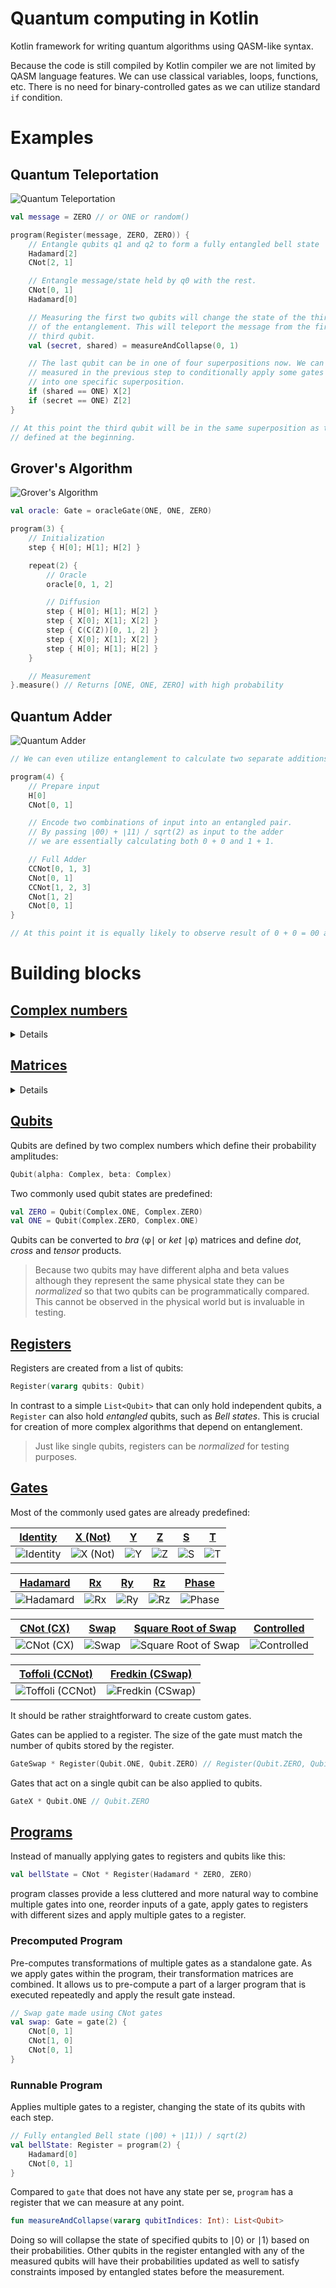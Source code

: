 # Quantum computing in Kotlin
Kotlin framework for writing quantum algorithms using QASM-like syntax.

Because the code is still compiled by Kotlin compiler we are not limited by QASM language features.
We can use classical variables, loops, functions, etc. There is no need for binary-controlled gates
as we can utilize standard `if` condition.

# Examples

## Quantum Teleportation

![Quantum Teleportation](images/Quantum%20Teleportation.svg)

```kotlin
val message = ZERO // or ONE or random()

program(Register(message, ZERO, ZERO)) {
    // Entangle qubits q1 and q2 to form a fully entangled bell state
    Hadamard[2]
    CNot[2, 1]

    // Entangle message/state held by q0 with the rest.
    CNot[0, 1]
    Hadamard[0]

    // Measuring the first two qubits will change the state of the third qubit because
    // of the entanglement. This will teleport the message from the first qubit to the
    // third qubit.
    val (secret, shared) = measureAndCollapse(0, 1)

    // The last qubit can be in one of four superpositions now. We can use qubits
    // measured in the previous step to conditionally apply some gates to put it
    // into one specific superposition.
    if (shared == ONE) X[2]
    if (secret == ONE) Z[2]
}

// At this point the third qubit will be in the same superposition as the message
// defined at the beginning.
```

## Grover's Algorithm

![Grover's Algorithm](images/Grover's%20Algorithm.svg)

```kotlin
val oracle: Gate = oracleGate(ONE, ONE, ZERO)

program(3) {
    // Initialization
    step { H[0]; H[1]; H[2] }

    repeat(2) {
        // Oracle
        oracle[0, 1, 2]

        // Diffusion
        step { H[0]; H[1]; H[2] }
        step { X[0]; X[1]; X[2] }
        step { C(C(Z))[0, 1, 2] }
        step { X[0]; X[1]; X[2] }
        step { H[0]; H[1]; H[2] }
    }

    // Measurement
}.measure() // Returns [ONE, ONE, ZERO] with high probability
```

## Quantum Adder

![Quantum Adder](images/Quantum%20Adder.svg)

```kotlin
// We can even utilize entanglement to calculate two separate additions at the same time.

program(4) {
    // Prepare input
    H[0]
    CNot[0, 1]

    // Encode two combinations of input into an entangled pair.
    // By passing ∣00⟩ + ∣11⟩ / sqrt(2) as input to the adder
    // we are essentially calculating both 0 + 0 and 1 + 1.

    // Full Adder
    CCNot[0, 1, 3]
    CNot[0, 1]
    CCNot[1, 2, 3]
    CNot[1, 2]
    CNot[0, 1]
}

// At this point it is equally likely to observe result of 0 + 0 = 00 and 1 + 1 = 10.
```

# Building blocks

## [Complex numbers](src/main/kotlin/me/khol/quantum/math/Complex.kt)
<details>
<summary>Details</summary>

Complex numbers can be created either from cartesian coordinates:
```kotlin
Complex(re: Number = 0, im: Number = 0)
```
or from polar coordinates:
```kotlin
Complex.fromPolar(theta: Number, radius: Number = 1)
```
For most commonly used Complex numbers there are three predefined values:
```kotlin
val ONE = Complex(1, 0)
val ZERO = Complex(0, 0)
val I = Complex(0, 1)
```
There are several overloaded operators that allow for easier addition, subtraction, multiplication 
and division of complex numbers.
</details>  

## [Matrices](src/main/kotlin/me/khol/quantum/math/Matrix.kt)
<details>
<summary>Details</summary>

Matrices can be created from number of rows and cols and 1D array of complex numbers:
```kotlin
Matrix(rows: Int, cols: Int, vararg values: Complex)
```
or directly from 2D array of complex numbers:
```kotlin
Matrix(m: List<List<Complex>>)
```
Identity matrix n×n can be created using:
```kotlin
Matrix.identity(size: Int)
```
There are many overloaded operators that allow for easier *addition* and *subtraction* of two 
matrices, *multiplication* and *division* by a number, complex number or another matrix, 
*conjugate transpose* and *tensor* product. 
</details>  

## [Qubits](src/main/kotlin/me/khol/quantum/Qubit.kt) 
Qubits are defined by two complex numbers which define their probability amplitudes:
```kotlin
Qubit(alpha: Complex, beta: Complex)
```
Two commonly used qubit states are predefined:
```kotlin
val ZERO = Qubit(Complex.ONE, Complex.ZERO)
val ONE = Qubit(Complex.ZERO, Complex.ONE)
```

Qubits can be converted to *bra* ⟨&phi;∣ or *ket* ∣&phi;⟩ matrices and define *dot*, *cross* 
and *tensor* products.

> Because two qubits may have different alpha and beta values although they represent the same
physical state they can be *normalized* so that two qubits can be programmatically compared.
This cannot be observed in the physical world but is invaluable in testing.

## [Registers](src/main/kotlin/me/khol/quantum/Register.kt)
Registers are created from a list of qubits:
```kotlin
Register(vararg qubits: Qubit)
```

In contrast to a simple `List<Qubit>` that can only hold independent qubits, a `Register` can
also hold *entangled* qubits, such as *Bell states*. This is crucial for creation of more 
complex algorithms that depend on entanglement.

> Just like single qubits, registers can be *normalized* for testing purposes.

## [Gates](src/main/kotlin/me/khol/quantum/gate/Gate.kt)
Most of the commonly used gates are already predefined:

| [Identity][_Identity] | [X (Not)][_X] | [Y][_Y] | [Z][_Z] | [S][_S] | [T][_T] |
|-----------------------|---------------|---------|---------|---------|---------|
| ![Identity][Identity] | ![X (Not)][X] | ![Y][Y] | ![Z][Z] | ![S][S] | ![T][T] |

| [Hadamard][_Hadamard] | [Rx][_Rx] | [Ry][_Ry] | [Rz][_Rz] | [Phase][_Phase] |
|-----------------------|-----------|-----------|-----------|-----------------|
| ![Hadamard][Hadamard] | ![Rx][Rx] | ![Ry][Ry] | ![Rz][Rz] | ![Phase][Phase] |

| [CNot (CX)][_CNot] | [Swap][_Swap] | [Square Root of Swap][_SwapRoot] | [Controlled][_Controlled] |
|--------------------|---------------|----------------------------------|---------------------------|
| ![CNot (CX)][CNot] | ![Swap][Swap] | ![Square Root of Swap][SwapRoot] | ![Controlled][Controlled] |

| [Toffoli (CCNot)][_CCNot] | [Fredkin (CSwap)][_CSwap] |
|---------------------------|---------------------------|
| ![Toffoli (CCNot)][CCNot] | ![Fredkin (CSwap)][CSwap] |

[//]: https://alexanderrodin.com/github-latex-markdown/

[//]: <> ( \begin{bmatrix} 1 & 0 \\ 0 & 1 \end{bmatrix} )
[Identity]: https://render.githubusercontent.com/render/math?math=%5Cbegin%7Bbmatrix%7D%201%20%26%200%20%5C%5C%200%20%26%201%20%5Cend%7Bbmatrix%7D
[_Identity]: src/main/kotlin/me/khol/quantum/gate/GateIdentity.kt
[//]: <> ( \frac{1}{\sqrt{2}} \begin{bmatrix} 1 & \phantom{-}1 \\ 1 & -1 \end{bmatrix} )
[Hadamard]: https://render.githubusercontent.com/render/math?math=%5Cfrac%7B1%7D%7B%5Csqrt%7B2%7D%7D%20%5Cbegin%7Bbmatrix%7D%201%20%26%20%5Cphantom%7B-%7D1%20%5C%5C%201%20%26%20-1%20%5Cend%7Bbmatrix%7D
[_Hadamard]: src/main/kotlin/me/khol/quantum/gate/GateHadamard.kt
[X//]: <> ( \begin{bmatrix} 0 & 1 \\ 1 & 0 \end{bmatrix} )
[X]: https://render.githubusercontent.com/render/math?math=%5Cbegin%7Bbmatrix%7D%200%20%26%201%20%5C%5C%201%20%26%200%20%5Cend%7Bbmatrix%7D
[_X]: src/main/kotlin/me/khol/quantum/gate/GateX.kt
[Y//]: <> ( \begin{bmatrix} 0 & -i \\ i & \phantom{-}0 \end{bmatrix} )
[Y]: https://render.githubusercontent.com/render/math?math=%5Cbegin%7Bbmatrix%7D%200%20%26%20-i%20%5C%5C%20i%20%26%20%5Cphantom%7B-%7D0%20%5Cend%7Bbmatrix%7D
[_Y]: src/main/kotlin/me/khol/quantum/gate/GateY.kt
[Z//]: <> ( \begin{bmatrix} 1 & \phantom{-}0 \\ 0 & -1 \end{bmatrix} )
[Z]: https://render.githubusercontent.com/render/math?math=%5Cbegin%7Bbmatrix%7D%201%20%26%20%5Cphantom%7B-%7D0%20%5C%5C%200%20%26%20-1%20%5Cend%7Bbmatrix%7D
[_Z]: src/main/kotlin/me/khol/quantum/gate/GateZ.kt
[//]: <>  ( \begin{bmatrix} 1 & 0 \\ 0 & i \end{bmatrix} )
[S]: https://render.githubusercontent.com/render/math?math=%5Cbegin%7Bbmatrix%7D%201%20%26%200%20%5C%5C%200%20%26%20i%20%5Cend%7Bbmatrix%7D
[_S]: src/main/kotlin/me/khol/quantum/gate/GateS.kt
[//]: <>  ( \begin{bmatrix} 1 & 0 \\ 0 & e^{i\pi/4} \end{bmatrix} )
[T]: https://render.githubusercontent.com/render/math?math=%5Cbegin%7Bbmatrix%7D%201%20%26%200%20%5C%5C%200%20%26%20e%5E%7Bi%5Cpi%2F4%7D%20%5Cend%7Bbmatrix%7D
[_T]: src/main/kotlin/me/khol/quantum/gate/GateT.kt
[//]: <>  (  )
[Rx]: https://render.githubusercontent.com/render/math?math=%5Cbegin%7Bbmatrix%7D%20%5Cphantom%7B-i%20%7Dcos(%5Cfrac%7B%5Ctheta%7D%7B2%7D)%20%26%20-i%20sin(%5Cfrac%7B%5Ctheta%7D%7B2%7D)%20%5C%5C%20-i%20sin(%5Cfrac%7B%5Ctheta%7D%7B2%7D)%20%26%20%5Cphantom%7B-i%20%7Dcos(%5Cfrac%7B%5Ctheta%7D%7B2%7D)%20%5Cend%7Bbmatrix%7D
[_Rx]: src/main/kotlin/me/khol/quantum/gate/GateRx.kt
[//]: <>  (  )
[Ry]: https://render.githubusercontent.com/render/math?math=%5Cbegin%7Bbmatrix%7D%20cos(%5Cfrac%7B%5Ctheta%7D%7B2%7D)%20%26%20-sin(%5Cfrac%7B%5Ctheta%7D%7B2%7D)%20%5C%5C%20sin(%5Cfrac%7B%5Ctheta%7D%7B2%7D)%20%26%20%5Cphantom%7B-%7Dcos(%5Cfrac%7B%5Ctheta%7D%7B2%7D)%20%5Cend%7Bbmatrix%7D
[_Ry]: src/main/kotlin/me/khol/quantum/gate/GateRy.kt
[//]: <>  ( \begin{bmatrix} e^{-i\frac{\theta}{2}} & 0 \\ 0 & e^{i\frac{\theta}{2}} \end{bmatrix} )
[Rz]: https://render.githubusercontent.com/render/math?math=%5Cbegin%7Bbmatrix%7D%20e%5E%7B-i%5Cfrac%7B%5Ctheta%7D%7B2%7D%7D%20%26%200%20%5C%5C%200%20%26%20e%5E%7Bi%5Cfrac%7B%5Ctheta%7D%7B2%7D%7D%20%5Cend%7Bbmatrix%7D
[_Rz]: src/main/kotlin/me/khol/quantum/gate/GateRz.kt
[//]: <>  ( \begin{bmatrix} 1 & 0 \\ 0 & e^{i\theta} \end{bmatrix} )
[Phase]: https://render.githubusercontent.com/render/math?math=%5Cbegin%7Bbmatrix%7D%201%20%26%200%20%5C%5C%200%20%26%20e%5E%7Bi%5Ctheta%7D%20%5Cend%7Bbmatrix%7D
[_Phase]: src/main/kotlin/me/khol/quantum/gate/GatePhase.kt
[//]: <>  ( \begin{bmatrix} 1 & 0 & 0 & 0 \\ 0 & 0 & 1 & 0 \\ 0 & 1 & 0 & 0 \\ 0 & 0 & 0 & 1 \end{bmatrix} )
[Swap]: https://render.githubusercontent.com/render/math?math=%5Cbegin%7Bbmatrix%7D%201%20%26%200%20%26%200%20%26%200%20%5C%5C%200%20%26%200%20%26%201%20%26%200%20%5C%5C%200%20%26%201%20%26%200%20%26%200%20%5C%5C%200%20%26%200%20%26%200%20%26%201%20%5Cend%7Bbmatrix%7D
[_Swap]: src/main/kotlin/me/khol/quantum/gate/GateSwap.kt
[//]: <>  (  )
[SwapRoot]: https://render.githubusercontent.com/render/math?math=%5Cbegin%7Bbmatrix%7D%201%20%26%200%20%26%200%20%26%200%20%5C%5C%200%20%26%20%5Cfrac%7B1%7D%7B2%7D(1%2Bi)%20%26%20%5Cfrac%7B1%7D%7B2%7D(1-i)%20%26%200%20%5C%5C%200%20%26%20%5Cfrac%7B1%7D%7B2%7D(1-i)%20%26%20%5Cfrac%7B1%7D%7B2%7D(1%2Bi)%20%26%200%20%5C%5C%200%20%26%200%20%26%200%20%26%201%20%5Cend%7Bbmatrix%7D
[_SwapRoot]: src/main/kotlin/me/khol/quantum/gate/GateSwapRoot.kt
[//]: <>  ( \begin{bmatrix} 1 & 0 & 0 & 0 \\ 0 & 1 & 0 & 0 \\ 0 & 0 & 0 & 1 \\ 0 & 0 & 1 & 0 \end{bmatrix} )
[CNot]: https://render.githubusercontent.com/render/math?math=%5Cbegin%7Bbmatrix%7D%201%20%26%200%20%26%200%20%26%200%20%5C%5C%200%20%26%201%20%26%200%20%26%200%20%5C%5C%200%20%26%200%20%26%200%20%26%201%20%5C%5C%200%20%26%200%20%26%201%20%26%200%20%5Cend%7Bbmatrix%7D
[_CNot]: src/main/kotlin/me/khol/quantum/gate/GateCNot.kt
[//]: <>  ( \begin{bmatrix} 1 & 0 & 0 & 0 & 0 & 0 & 0 & 0 \\ 0 & 1 & 0 & 0 & 0 & 0 & 0 & 0 \\ 0 & 0 & 1 & 0 & 0 & 0 & 0 & 0 \\ 0 & 0 & 0 & 1 & 0 & 0 & 0 & 0 \\ 0 & 0 & 0 & 0 & 1 & 0 & 0 & 0 \\ 0 & 0 & 0 & 0 & 0 & 1 & 0 & 0 \\ 0 & 0 & 0 & 0 & 0 & 0 & 0 & 1 \\ 0 & 0 & 0 & 0 & 0 & 0 & 1 & 0 \end{bmatrix} )
[CCNot]: https://render.githubusercontent.com/render/math?math=%5Cbegin%7Bbmatrix%7D%201%20%26%200%20%26%200%20%26%200%20%26%200%20%26%200%20%26%200%20%26%200%20%5C%5C%200%20%26%201%20%26%200%20%26%200%20%26%200%20%26%200%20%26%200%20%26%200%20%5C%5C%200%20%26%200%20%26%201%20%26%200%20%26%200%20%26%200%20%26%200%20%26%200%20%5C%5C%200%20%26%200%20%26%200%20%26%201%20%26%200%20%26%200%20%26%200%20%26%200%20%5C%5C%200%20%26%200%20%26%200%20%26%200%20%26%201%20%26%200%20%26%200%20%26%200%20%5C%5C%200%20%26%200%20%26%200%20%26%200%20%26%200%20%26%201%20%26%200%20%26%200%20%5C%5C%200%20%26%200%20%26%200%20%26%200%20%26%200%20%26%200%20%26%200%20%26%201%20%5C%5C%200%20%26%200%20%26%200%20%26%200%20%26%200%20%26%200%20%26%201%20%26%200%20%5Cend%7Bbmatrix%7D
[_CCNot]: src/main/kotlin/me/khol/quantum/gate/GateCCNot.kt
[//]: <>  ( \left[\begin{bmatrix} 1 & 0 & 0 & 0 & 0 & 0 & 0 & 0 \\ 0 & 1 & 0 & 0 & 0 & 0 & 0 & 0 \\ 0 & 0 & 1 & 0 & 0 & 0 & 0 & 0 \\ 0 & 0 & 0 & 1 & 0 & 0 & 0 & 0 \\ 0 & 0 & 0 & 0 & 1 & 0 & 0 & 0 \\ 0 & 0 & 0 & 0 & 0 & 0 & 1 & 0 \\ 0 & 0 & 0 & 0 & 0 & 1 & 0 & 0 \\ 0 & 0 & 0 & 0 & 0 & 0 & 0 & 1 \end{bmatrix}\right] )
[CSwap]: https://render.githubusercontent.com/render/math?math=%5Cbegin%7Bbmatrix%7D%201%20%26%200%20%26%200%20%26%200%20%26%200%20%26%200%20%26%200%20%26%200%20%5C%5C%200%20%26%201%20%26%200%20%26%200%20%26%200%20%26%200%20%26%200%20%26%200%20%5C%5C%200%20%26%200%20%26%201%20%26%200%20%26%200%20%26%200%20%26%200%20%26%200%20%5C%5C%200%20%26%200%20%26%200%20%26%201%20%26%200%20%26%200%20%26%200%20%26%200%20%5C%5C%200%20%26%200%20%26%200%20%26%200%20%26%201%20%26%200%20%26%200%20%26%200%20%5C%5C%200%20%26%200%20%26%200%20%26%200%20%26%200%20%26%200%20%26%201%20%26%200%20%5C%5C%200%20%26%200%20%26%200%20%26%200%20%26%200%20%26%201%20%26%200%20%26%200%20%5C%5C%200%20%26%200%20%26%200%20%26%200%20%26%200%20%26%200%20%26%200%20%26%201%20%5Cend%7Bbmatrix%7D
[_CSwap]: src/main/kotlin/me/khol/quantum/gate/GateCSwap.kt
[//]: <>  ( \begin{bmatrix} 1 & 0 & 0 & 0 \\ 0 & 1 & 0 & 0 \\ 0 & 0 & u_00 & u_01 \\ 0 & 0 & u_10 & u_11 \end{bmatrix} )
[Controlled]: https://render.githubusercontent.com/render/math?math=%5Cbegin%7Bbmatrix%7D%201%20%26%200%20%26%200%20%26%200%20%5C%5C%200%20%26%201%20%26%200%20%26%200%20%5C%5C%200%20%26%200%20%26%20u_00%20%26%20u_01%20%5C%5C%200%20%26%200%20%26%20u_10%20%26%20u_11%20%5Cend%7Bbmatrix%7D
[_Controlled]: src/main/kotlin/me/khol/quantum/gate/GateControlled.kt

It should be rather straightforward to create custom gates.

Gates can be applied to a register. The size of the gate must match the number of qubits stored by
the register.
```kotlin
GateSwap * Register(Qubit.ONE, Qubit.ZERO) // Register(Qubit.ZERO, Qubit.ONE)
``` 
Gates that act on a single qubit can be also applied to qubits.
```kotlin
GateX * Qubit.ONE // Qubit.ZERO
```

## [Programs](src/main/kotlin/me/khol/quantum/Program.kt)
Instead of manually applying gates to registers and qubits like this:
```kotlin
val bellState = CNot * Register(Hadamard * ZERO, ZERO)
```
program classes provide a less cluttered and more natural way to combine multiple gates into one,
reorder inputs of a gate, apply gates to registers with different sizes and apply multiple gates 
to a register.

### Precomputed Program
Pre-computes transformations of multiple gates as a standalone gate. As we apply gates 
within the program, their transformation matrices are combined.
It allows us to pre-compute a part of a larger program that is executed repeatedly and 
apply the result gate instead.
    
```kotlin
// Swap gate made using CNot gates 
val swap: Gate = gate(2) {
    CNot[0, 1]
    CNot[1, 0]
    CNot[0, 1]
}
```

### Runnable Program
Applies multiple gates to a register, changing the state of its qubits with each step.

```kotlin
// Fully entangled Bell state (∣00⟩ + ∣11⟩) / sqrt(2)  
val bellState: Register = program(2) {
    Hadamard[0]
    CNot[0, 1]
}
```

Compared to `gate` that does not have any state per se, `program` has a register
that we can measure at any point. 

```kotlin
fun measureAndCollapse(vararg qubitIndices: Int): List<Qubit>
```

Doing so will collapse the state of specified qubits to ∣0⟩ or ∣1⟩ based on their probabilities. 
Other qubits in the register entangled with any of the measured qubits will have their probabilities
updated as well to satisfy constraints imposed by entangled states before the measurement.
